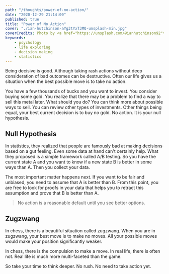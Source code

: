 ```yaml
---
path: "/thoughts/power-of-no-action/"
date: "2020-12-29 21:14:00"
published: true
title: "Power of No Action"
cover: "./ian-hutchinson-aYg3tYxT3MQ-unsplash-min.jpg"
coverCredits: Photo by <a href="https://unsplash.com/@ianhutchinson92">Ian Hutchinson</a> on <a href="https://unsplash.com/">Unsplash</a>
keywords:
    - psychology
    - life exploring
    - decision making
    - statistics
---
```


Being decisive is good. Although taking rash actions without deep consideration of bad outcomes can be destructive. Often our life gives us a situation when the best possible move is to take no action.

You have a few thousands of bucks and you want to invest. You consider buying some gold. You realize that there may be a problem to find a way to sell this metal later. What should you do? You can think more about possible ways to sell. You can review other types of investments. Other things being equal, your best current decision is to buy no gold. No action. It is your null hypothesis.

## Null Hypothesis

In statistics, they realized that people are famously bad at making decisions based on a gut feeling. Even some data at hand can't certainly help. What they proposed is a simple framework called A/B testing. So you have the current state A and you want to know if a new state B is better in some ways than A. Then you collect your data.

The most important matter happens next. If you want to be fair and unbiased, you need to assume that A is better than B. From this point, you are free to look for proofs in your data that helps you to retract this assumption and prove that B is better than A.

<blockquote>No action is a reasonable default until you see better options.</blockquote>

## Zugzwang

In chess, there is a beautiful situation called zugzwang. When you are in zugzwang, your best move is to make no moves. All your possible moves would make your position significantly weaker.

In chess, there is the compulsion to make a move. In real life, there is often not. Real life is much more multi-faceted than the game.

So take your time to think deeper. No rush. No need to take action yet.